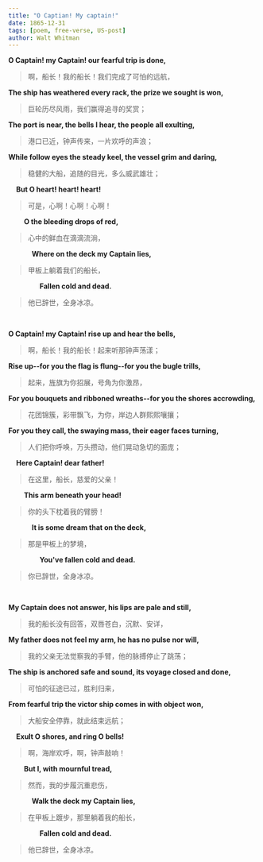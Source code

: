 ```yaml
---
title: "O Captian! My captain!"
date: 1865-12-31
tags: [poem, free-verse, US-post]
author: Walt Whitman
---
```



**O Captain! my Captain! our fearful trip is done,**

> 啊，船长！我的船长！我们完成了可怕的远航，

**The ship has weathered every rack, the prize we sought is won,**

> 巨轮历尽风雨，我们赢得追寻的奖赏；

**The port is near, the bells I hear, the people all exulting,**

> 港口已近，钟声传来，一片欢呼的声浪；

**While follow eyes the steady keel, the vessel grim and daring,**

> 稳健的大船，追随的目光，多么威武雄壮；

&nbsp;&nbsp;&nbsp;&nbsp;**But O heart! heart! heart!**

> 可是，心啊！心啊！心啊！

&nbsp;&nbsp;&nbsp;&nbsp;&nbsp;&nbsp;&nbsp;&nbsp;**O the bleeding drops of red,**

> 心中的鲜血在滴滴流淌，

&nbsp;&nbsp;&nbsp;&nbsp;&nbsp;&nbsp;&nbsp;&nbsp;&nbsp;&nbsp;&nbsp;&nbsp;**Where on the deck my Captain lies,**

> 甲板上躺着我们的船长，

&nbsp;&nbsp;&nbsp;&nbsp;&nbsp;&nbsp;&nbsp;&nbsp;&nbsp;&nbsp;&nbsp;&nbsp;&nbsp;&nbsp;&nbsp;&nbsp;**Fallen cold and dead.**

> 他已辞世，全身冰凉。

<br>

**O Captain! my Captain! rise up and hear the bells,**

> 啊，船长！我的船长！起来听那钟声荡漾；

**Rise up--for you the flag is flung--for you the bugle trills,**

> 起来，旌旗为你招展，号角为你激昂，

**For you bouquets and ribboned wreaths--for you the shores accrowding,**

> 花团锦簇，彩带飘飞，为你，岸边人群熙熙嚷攘；

**For you they call, the swaying mass, their eager faces turning,**

> 人们把你呼唤，万头攒动，他们晃动急切的面庞；

&nbsp;&nbsp;&nbsp;&nbsp;**Here Captain! dear father!**

> 在这里，船长，慈爱的父亲！

&nbsp;&nbsp;&nbsp;&nbsp;&nbsp;&nbsp;&nbsp;&nbsp;**This arm beneath your head!**

> 你的头下枕着我的臂膀！

&nbsp;&nbsp;&nbsp;&nbsp;&nbsp;&nbsp;&nbsp;&nbsp;&nbsp;&nbsp;&nbsp;&nbsp;**It is some dream that on the deck,**

> 那是甲板上的梦境，

&nbsp;&nbsp;&nbsp;&nbsp;&nbsp;&nbsp;&nbsp;&nbsp;&nbsp;&nbsp;&nbsp;&nbsp;&nbsp;&nbsp;&nbsp;&nbsp;**You've fallen cold and dead.**

> 你已辞世，全身冰凉。

<br>

**My Captain does not answer, his lips are pale and still,**

> 我的船长没有回答，双唇苍白，沉默、安详，

**My father does not feel my arm, he has no pulse nor will,**

> 我的父亲无法觉察我的手臂，他的脉搏停止了跳荡；

**The ship is anchored safe and sound, its voyage closed and done,**

> 可怕的征途已过，胜利归来，

**From fearful trip the victor ship comes in with object won,**

> 大船安全停靠，就此结束远航；

&nbsp;&nbsp;&nbsp;&nbsp;**Exult O shores, and ring O bells!**

> 啊，海岸欢呼，啊，钟声敲响！

&nbsp;&nbsp;&nbsp;&nbsp;&nbsp;&nbsp;&nbsp;&nbsp;**But I, with mournful tread,**

> 然而，我的步履沉重悲伤，

&nbsp;&nbsp;&nbsp;&nbsp;&nbsp;&nbsp;&nbsp;&nbsp;&nbsp;&nbsp;&nbsp;&nbsp;**Walk the deck my Captain lies,**

> 在甲板上踱步，那里躺着我的船长，

&nbsp;&nbsp;&nbsp;&nbsp;&nbsp;&nbsp;&nbsp;&nbsp;&nbsp;&nbsp;&nbsp;&nbsp;&nbsp;&nbsp;&nbsp;&nbsp;**Fallen cold and dead.**

> 他已辞世，全身冰凉。
